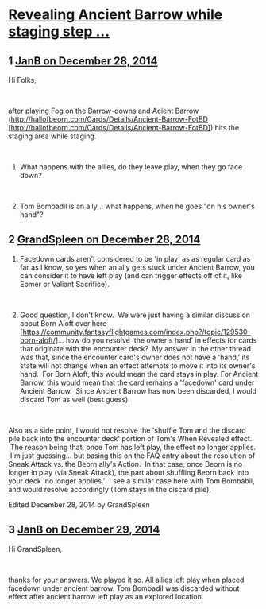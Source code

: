 # [Revealing Ancient Barrow while staging step ...](https://community.fantasyflightgames.com/topic/130113-revealing-ancient-barrow-while-staging-step/)

## 1 [JanB on December 28, 2014](https://community.fantasyflightgames.com/topic/130113-revealing-ancient-barrow-while-staging-step/?do=findComment&comment=1383859)

Hi Folks,

 

after playing Fog on the Barrow-downs and Acient Barrow (http://hallofbeorn.com/Cards/Details/Ancient-Barrow-FotBD [http://hallofbeorn.com/Cards/Details/Ancient-Barrow-FotBD]) hits the staging area while staging.

 

1) What happens with the allies, do they leave play, when they go face down?

 

2) Tom Bombadil is an ally .. what happens, when he goes "on his owner's hand"?

## 2 [GrandSpleen on December 28, 2014](https://community.fantasyflightgames.com/topic/130113-revealing-ancient-barrow-while-staging-step/?do=findComment&comment=1383879)

1) Facedown cards aren't considered to be 'in play' as as regular card as far as I know, so yes when an ally gets stuck under Ancient Barrow, you can consider it to have left play (and can trigger effects off of it, like Eomer or Valiant Sacrifice).

 

2) Good question, I don't know.  We were just having a similar discussion about Born Aloft over here [https://community.fantasyflightgames.com/index.php?/topic/129530-born-aloft/]... how do you resolve 'the owner's hand' in effects for cards that originate with the encounter deck?  My answer in the other thread was that, since the encounter card's owner does not have a 'hand,' its state will not change when an effect attempts to move it into its owner's hand.  For Born Aloft, this would mean the card stays in play. For Ancient Barrow, this would mean that the card remains a 'facedown' card under Ancient Barrow.  Since Ancient Barrow has now been discarded, I would discard Tom as well (best guess).

 

Also as a side point, I would not resolve the 'shuffle Tom and the discard pile back into the encounter deck' portion of Tom's When Revealed effect.  The reason being that, once Tom has left play, the effect no longer applies.  I'm just guessing... but basing this on the FAQ entry about the resolution of Sneak Attack vs. the Beorn ally's Action.  In that case, once Beorn is no longer in play (via Sneak Attack), the part about shuffling Beorn back into your deck 'no longer applies.'  I see a similar case here with Tom Bombabil, and would resolve accordingly (Tom stays in the discard pile).

Edited December 28, 2014 by GrandSpleen

## 3 [JanB on December 29, 2014](https://community.fantasyflightgames.com/topic/130113-revealing-ancient-barrow-while-staging-step/?do=findComment&comment=1384271)

Hi GrandSpleen,

 

thanks for your answers. We played it so. All allies left play when placed facedown under ancient barrow. Tom Bombadil was discarded without effect after ancient barrow left play as an explored location.

